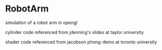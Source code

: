# RobotArm

simulation of a robot arm in opengl

cylinder code referenced from jdenning's slides at taylor university

shader code referenced from jacobson phong-demo at toronto university